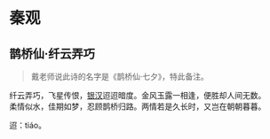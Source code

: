 # 秦观

## 鹊桥仙·纤云弄巧 

> 戴老师说此诗的名字是《鹊桥仙·七夕》，特此备注。

纤云弄巧，飞星传恨，[银汉](/glossary.md#银汉)迢迢暗度。金风玉露一相逢，便胜却人间无数。  
柔情似水，佳期如梦，忍顾鹊桥归路。两情若是久长时，又岂在朝朝暮暮。

迢：tiáo。